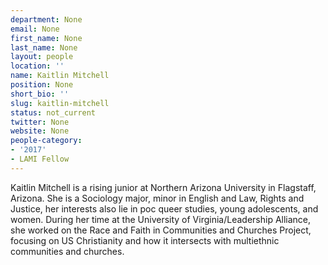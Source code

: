 ```yaml
---
department: None
email: None
first_name: None
last_name: None
layout: people
location: ''
name: Kaitlin Mitchell
position: None
short_bio: ''
slug: kaitlin-mitchell
status: not_current
twitter: None
website: None
people-category:
- '2017'
- LAMI Fellow
---
```


Kaitlin Mitchell is a rising junior at Northern Arizona University in Flagstaff, Arizona. She is a Sociology major, minor in English and Law, Rights and Justice, her interests also lie in poc queer studies, young adolescents, and women. During her time at the University of Virginia/Leadership Alliance, she worked on the Race and Faith in Communities and Churches Project, focusing on US Christianity and how it intersects with multiethnic communities and churches.  




